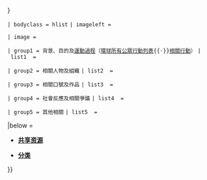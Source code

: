 }

`| bodyclass = hlist`
`| imageleft = `

`| image =`

`| group1 = 背景、目的及`[`運動過程`](https://zh.wikipedia.org/wiki/反對逃犯條例修訂草案運動過程 "wikilink")`（`[`環球所有公眾行動列表`](https://zh.wikipedia.org/wiki/反對逃犯條例修訂草案運動公眾行動列表 "wikilink")`{{·}}`[`相關行動`](../Page/反對逃犯條例修訂草案運動期間的相關行動.md "wikilink")`）`
`| list1  = `

`| group2 = 相關人物及組織`
`| list2  = `

`| group3 = 相關口號及作品`
`| list3  = `

`| group4 = 社會反應及相關爭議`
`| list4  = `

`| group5 = 其他相關`
`| list5  = `

|below =

  - **[共享资源](https://zh.wikipedia.org/wiki/commons:Category:Demonstrations_against_extradition_bill_in_Hong_Kong,_2019 "wikilink")**

  - **[分类](https://zh.wikipedia.org/wiki/Category:香港逃犯條例 "wikilink")**

}}